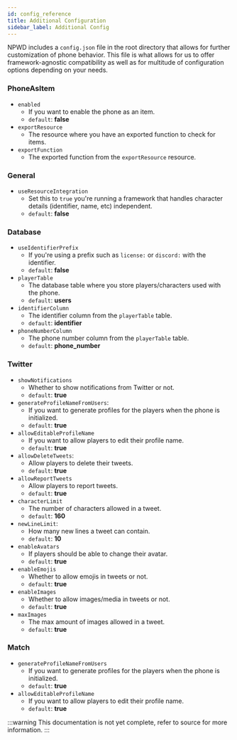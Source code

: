 ```yaml
---
id: config_reference
title: Additional Configuration
sidebar_label: Additional Config
---
```


NPWD includes a `config.json` file in the root directory that allows for further customization of phone
behavior. This file is what allows for us to offer framework-agnostic compatibility as well as for multitude
of configuration options depending on your needs.

### PhoneAsItem
- `enabled`
  - If you want to enable the phone as an item.
  - `default`: **false**
- `exportResource`
  - The resource where you have an exported function to check for items.
- `exportFunction`
  - The exported function from the `exportResource` resource.


### General

- `useResourceIntegration`
  - Set this to `true` you're running a framework that handles character details (identifier, name, etc) independent.
  - `default`: **false**

### Database

- `useIdentifierPrefix`
  - If you're using a prefix such as `license:` or `discord:` with the identifier.
  - `default`: **false**
- `playerTable`
  - The database table where you store players/characters used with the phone.
  - `default`: **users**
- `identifierColumn`
  - The identifier column from the `playerTable` table.
  - `default`: **identifier**
- `phoneNumberColumn`
  - The phone number column from the `playerTable` table.
  - `default`: **phone_number**

### Twitter
- `showNotifications`
  - Whether to show notifications from Twitter or not.
  - `default`: **true**
- `generateProfileNameFromUsers`:
  - If you want to generate profiles for the players when the phone is initialized.
  - `default`: **true**
- `allowEditableProfileName`
  - If you want to allow players to edit their profile name.
  - `default`: **true**
- `allowDeleteTweets`: 
  - Allow players to delete their tweets.
  - `default`: **true**
- `allowReportTweets`
  - Allow players to report tweets.
  - `default`: **true**
- `characterLimit`
  - The number of characters allowed in a tweet.
  - `default`: **160**
- `newLineLimit`: 
  - How many new lines a tweet can contain.
  - `default`: **10**
- `enableAvatars`
  - If players should be able to change their avatar.
  - `default`: **true**
- `enableEmojis`
  - Whether to allow emojis in tweets or not.
  - `default`: **true**
- `enableImages`
  - Whether to allow images/media in tweets or not.
  - `default`: **true**
- `maxImages`
  - The max amount of images allowed in a tweet.
  - `default`: **true**

### Match
- `generateProfileNameFromUsers`
  - If you want to generate profiles for the players when the phone is initialized.
  - `default`: **true**
- `allowEditableProfileName`
  - If you want to allow players to edit their profile name.
  - `default`: **true**

:::warning
This documentation is not yet complete, refer to source for more information.
:::

